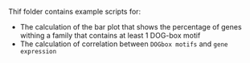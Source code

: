 Thif folder contains example scripts for:

- The calculation of the bar plot that shows the percentage of genes withing a family that contains at least 1 DOG-box motif
- The calculation of correlation between `DOGbox motifs` and `gene expression`
